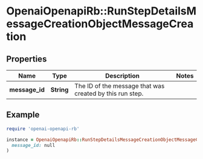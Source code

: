 # OpenaiOpenapiRb::RunStepDetailsMessageCreationObjectMessageCreation

## Properties

| Name | Type | Description | Notes |
| ---- | ---- | ----------- | ----- |
| **message_id** | **String** | The ID of the message that was created by this run step. |  |

## Example

```ruby
require 'openai-openapi-rb'

instance = OpenaiOpenapiRb::RunStepDetailsMessageCreationObjectMessageCreation.new(
  message_id: null
)
```

